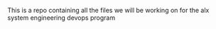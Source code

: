 This is a repo containing all the files we will be working on for the alx system engineering devops program
